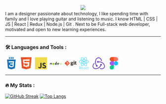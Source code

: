 <div id="header" align="center">
  <img src="https://media.giphy.com/media/f3iwJFOVOwuy7K6FFw/giphy.gif" width="500"/>
</div>
I am a designer passionate about technology, I like spending time with family and I love playing guitar and listening to music. I know HTML | CSS | JS | React | Redux | Node.js | Git . Next to be Full-stack web developer, motivated and open to new learning experiences.

---

### :hammer_and_wrench: Languages and Tools :
<div>     
  <img src="https://github.com/devicons/devicon/blob/master/icons/css3/css3-plain-wordmark.svg"  title="CSS3" alt="CSS" width="40" height="40"/>&nbsp;
  <img src="https://github.com/devicons/devicon/blob/master/icons/html5/html5-original.svg" title="HTML5" alt="HTML" width="40" height="40"/>&nbsp;
  <img src="https://github.com/devicons/devicon/blob/master/icons/javascript/javascript-original.svg" title="JavaScript" alt="JavaScript" width="40" height="40"/>&nbsp; 
  <img src="https://github.com/devicons/devicon/blob/master/icons/nodejs/nodejs-original-wordmark.svg" title="NodeJS" alt="NodeJS" width="40" height="40"/>&nbsp; 
  <img src="https://github.com/devicons/devicon/blob/master/icons/git/git-original-wordmark.svg" title="Git" **alt="Git" width="40" height="40"/>
  <img src="https://github.com/devicons/devicon/blob/master/icons/react/react-original-wordmark.svg"  title="CSS3" alt="CSS" width="40" height="40"/>&nbsp;
   <img src="https://github.com/devicons/devicon/blob/master/icons/redux/redux-original.svg"  title="CSS3" alt="CSS" width="40" height="40"/>&nbsp;
   <img src="https://github.com/devicons/devicon/blob/master/icons/figma/figma-original.svg"  title="CSS3" alt="CSS" width="40" height="40"/>&nbsp;
</div>

---

### :fire: My Stats :
[![GitHub Streak](https://github-readme-streak-stats.herokuapp.com/?user=diegoh40&theme=dark)](https://git.io/streak-stats)
[![Top Langs](https://github-readme-stats.vercel.app/api/top-langs/?username=diegoh40&layout=compact)](https://github.com/diegoh40/github-readme-stats)


